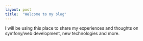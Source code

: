 ```yaml
---
layout: post
title:  "Welcome to my blog"
---
```


I will be using this place to share my experiences and thoughts on symfony/web development, new technologies and more.
<!--more-->
